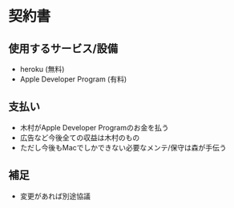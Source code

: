 # 契約書

## 使用するサービス/設備

- heroku (無料)
- Apple Developer Program (有料)

## 支払い

- 木村がApple Developer Programのお金を払う
- 広告など今後全ての収益は木村のもの
- ただし今後もMacでしかできない必要なメンテ/保守は森が手伝う

## 補足

- 変更があれば別途協議

